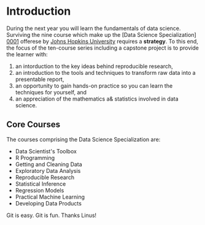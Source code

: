 # Introduction
During the next year you will learn the fundamentals of data science.
Surviving the nine course which make up the [Data Science Specialization] [0001] offerese by 
[Johns Hopkins University][jhu] requires a **strategy**.
To this end, the focus of the ten-course series including a capstone project is to provide the learner with:
1. an intorduction to the key ideas behind reproducible research,
2. an introduction to the tools and techniques to transform raw data into a presentable report,
3. an opportunity to gain hands-on practice so you can learn the techniques for yourself, and
4. an appreciation of the mathematics a& statistics involved in data science.

## Core Courses
The courses comprising the Data Science Specialization are:
* Data Scientist's Toolbox
* R Programming
* Getting and Cleaning Data
* Exploratory Data Analysis
* Reproducible Research
* Statistical Inference
* Regression Models
* Practical Machine Learning
* Developing Data Products

Git is easy. Git is fun. Thanks Linus!

[0001]: https://www.coursera.org/specialization/jhudatascience/1?utm_medium=courseDescripTop
[jhu]:http://www.jhu.edu

